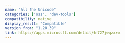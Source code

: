 ```yaml
---
name: "All the Unicode"
categories: ['oss', 'dev-tools']
compatibility: native
display_result: "Compatible"
version_from: "1.20.39"
link: https://apps.microsoft.com/detail/9n727jwqzxxw
---
```

